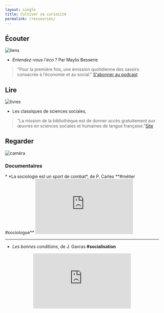 ```yaml
---
layout: single
title: Cultiver sa curiosité
permalink: /ressources/
---
```


## Écouter

![liens](https://ya7yal.github.io/assets/atari.jpg)

* *Entendez-vous l'éco ?* Par Maylis Besserie
>"Pour la première fois, une émission quotidienne des savoirs consacrée à l’économie et au social." [S'abonner au podcast](https://podcasts.apple.com/fr/podcast/entendez-vous-léco/id300710113)

## Lire

![livres](https://ya7yal.github.io/assets/livres.jpg)

* Les classiques de sciences sociales,
>"La mission de la bibliothèque est de donner accès gratuitement aux œuvres en sciences sociales et humaines de langue française."[Site](http://classiques.uqac.ca)


## Regarder

![caméra](https://ya7yal.github.io/assets/video.jpg)

### Documentaires

<div class="video-responsive">
* *La sociologie est un sport de combat*, de P. Carles **#métier #sociologue**
<iframe width="320" height="180" src="https://www.youtube.com/embed/1fHwbBw32aM" frameborder="0" allow="accelerometer; autoplay; encrypted-media; gyroscope; picture-in-picture" allowfullscreen></iframe>
</div>

-------

* *Les bonnes conditions*, de J. Gavras **#socialisation**
<div class="video-responsive">
<iframe title="Les&#x20;bonnes&#x20;conditions" allowfullscreen="true" style="transition-duration:0;transition-property:no;margin:0 auto;position:relative;display:block;background-color:#000000;" frameborder="0" scrolling="no" width="320" height="180" src="https://www.arte.tv/player/v5/index.php?lang=fr_FR&json_url=https%3A%2F%2Fapi.arte.tv%2Fapi%2Fplayer%2Fv2%2Fconfig%2Ffr%2F066346-000-A&autostart=false&mute=0"></iframe>
</div>
